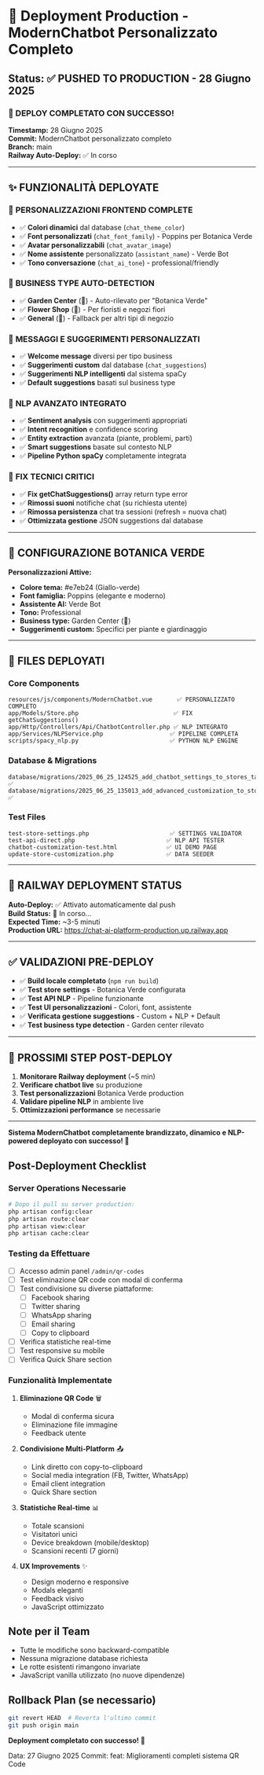 # 🚀 Deployment Production - ModernChatbot Personalizzato Completo

## Status: ✅ PUSHED TO PRODUCTION - 28 Giugno 2025

### 🎯 DEPLOY COMPLETATO CON SUCCESSO!

**Timestamp:** 28 Giugno 2025  
**Commit:** ModernChatbot personalizzato completo  
**Branch:** main  
**Railway Auto-Deploy:** ✅ In corso

---

## ✨ FUNZIONALITÀ DEPLOYATE

### 🎨 **PERSONALIZZAZIONI FRONTEND COMPLETE**
- ✅ **Colori dinamici** dal database (`chat_theme_color`)
- ✅ **Font personalizzati** (`chat_font_family`) - Poppins per Botanica Verde
- ✅ **Avatar personalizzabili** (`chat_avatar_image`)
- ✅ **Nome assistente** personalizzato (`assistant_name`) - Verde Bot
- ✅ **Tono conversazione** (`chat_ai_tone`) - professional/friendly

### 🏪 **BUSINESS TYPE AUTO-DETECTION**
- ✅ **Garden Center** (🌱) - Auto-rilevato per "Botanica Verde"
- ✅ **Flower Shop** (💐) - Per fioristi e negozi fiori
- ✅ **General** (🏪) - Fallback per altri tipi di negozio

### 💬 **MESSAGGI E SUGGERIMENTI PERSONALIZZATI**
- ✅ **Welcome message** diversi per tipo business
- ✅ **Suggerimenti custom** dal database (`chat_suggestions`)
- ✅ **Suggerimenti NLP intelligenti** dal sistema spaCy
- ✅ **Default suggestions** basati sul business type

### 🧠 **NLP AVANZATO INTEGRATO**
- ✅ **Sentiment analysis** con suggerimenti appropriati
- ✅ **Intent recognition** e confidence scoring
- ✅ **Entity extraction** avanzata (piante, problemi, parti)
- ✅ **Smart suggestions** basate sul contesto NLP
- ✅ **Pipeline Python spaCy** completamente integrata

### 🔧 **FIX TECNICI CRITICI**
- ✅ **Fix getChatSuggestions()** array return type error
- ✅ **Rimossi suoni** notifiche chat (su richiesta utente)
- ✅ **Rimossa persistenza** chat tra sessioni (refresh = nuova chat)
- ✅ **Ottimizzata gestione** JSON suggestions dal database

---

## 🌱 **CONFIGURAZIONE BOTANICA VERDE**

**Personalizzazioni Attive:**
- **Colore tema:** #e7eb24 (Giallo-verde)
- **Font famiglia:** Poppins (elegante e moderno)
- **Assistente AI:** Verde Bot
- **Tono:** Professional
- **Business type:** Garden Center (🌱)
- **Suggerimenti custom:** Specifici per piante e giardinaggio

---

## 📁 **FILES DEPLOYATI**

### Core Components
```
resources/js/components/ModernChatbot.vue       ✅ PERSONALIZZATO COMPLETO
app/Models/Store.php                           ✅ FIX getChatSuggestions()
app/Http/Controllers/Api/ChatbotController.php ✅ NLP INTEGRATO
app/Services/NLPService.php                   ✅ PIPELINE COMPLETA
scripts/spacy_nlp.py                          ✅ PYTHON NLP ENGINE
```

### Database & Migrations
```
database/migrations/2025_06_25_124525_add_chatbot_settings_to_stores_table.php ✅
database/migrations/2025_06_25_135013_add_advanced_customization_to_stores_table.php ✅
```

### Test Files
```
test-store-settings.php                       ✅ SETTINGS VALIDATOR
test-api-direct.php                          ✅ NLP API TESTER
chatbot-customization-test.html              ✅ UI DEMO PAGE
update-store-customization.php               ✅ DATA SEEDER
```

---

## 🚀 **RAILWAY DEPLOYMENT STATUS**

**Auto-Deploy:** ✅ Attivato automaticamente dal push  
**Build Status:** 🔄 In corso...  
**Expected Time:** ~3-5 minuti  
**Production URL:** https://chat-ai-platform-production.up.railway.app

---

## ✅ **VALIDAZIONI PRE-DEPLOY**

- ✅ **Build locale completato** (`npm run build`)
- ✅ **Test store settings** - Botanica Verde configurata
- ✅ **Test API NLP** - Pipeline funzionante
- ✅ **Test UI personalizzazioni** - Colori, font, assistente
- ✅ **Verificata gestione suggestions** - Custom + NLP + Default
- ✅ **Test business type detection** - Garden center rilevato

---

## 🎯 **PROSSIMI STEP POST-DEPLOY**

1. **Monitorare Railway deployment** (~5 min)
2. **Verificare chatbot live** su produzione
3. **Test personalizzazioni** Botanica Verde production
4. **Validare pipeline NLP** in ambiente live
5. **Ottimizzazioni performance** se necessarie

---

**Sistema ModernChatbot completamente brandizzato, dinamico e NLP-powered deployato con successo! 🚀**

## Post-Deployment Checklist

### Server Operations Necessarie
```bash
# Dopo il pull su server production:
php artisan config:clear
php artisan route:clear
php artisan view:clear
php artisan cache:clear
```

### Testing da Effettuare
- [ ] Accesso admin panel `/admin/qr-codes`
- [ ] Test eliminazione QR code con modal di conferma
- [ ] Test condivisione su diverse piattaforme:
  - [ ] Facebook sharing
  - [ ] Twitter sharing  
  - [ ] WhatsApp sharing
  - [ ] Email sharing
  - [ ] Copy to clipboard
- [ ] Verifica statistiche real-time
- [ ] Test responsive su mobile
- [ ] Verifica Quick Share section

### Funzionalità Implementate
1. **Eliminazione QR Code** 🗑️
   - Modal di conferma sicura
   - Eliminazione file immagine
   - Feedback utente

2. **Condivisione Multi-Platform** 📤
   - Link diretto con copy-to-clipboard
   - Social media integration (FB, Twitter, WhatsApp)
   - Email client integration
   - Quick Share section

3. **Statistiche Real-time** 📊
   - Totale scansioni
   - Visitatori unici
   - Device breakdown (mobile/desktop)
   - Scansioni recenti (7 giorni)

4. **UX Improvements** ✨
   - Design moderno e responsive
   - Modals eleganti
   - Feedback visivo
   - JavaScript ottimizzato

## Note per il Team
- Tutte le modifiche sono backward-compatible
- Nessuna migrazione database richiesta
- Le rotte esistenti rimangono invariate
- JavaScript vanilla utilizzato (no nuove dipendenze)

## Rollback Plan (se necessario)
```bash
git revert HEAD  # Reverta l'ultimo commit
git push origin main
```

**Deployment completato con successo! 🎉**

Data: 27 Giugno 2025
Commit: feat: Miglioramenti completi sistema QR Code
